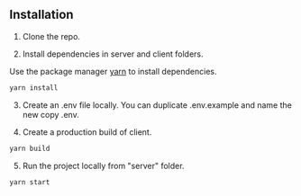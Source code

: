 ## Installation

1. Clone the repo.

2. Install dependencies in server and client folders.

Use the package manager [yarn](https://pip.pypa.io/en/stable/) to install dependencies.

```bash
yarn install
```
3. Create an .env file locally. You can duplicate .env.example and name the new copy .env.

4. Create a production build of client.

```bash
yarn build
```

5. Run the project locally from "server" folder.

```bash
yarn start
```